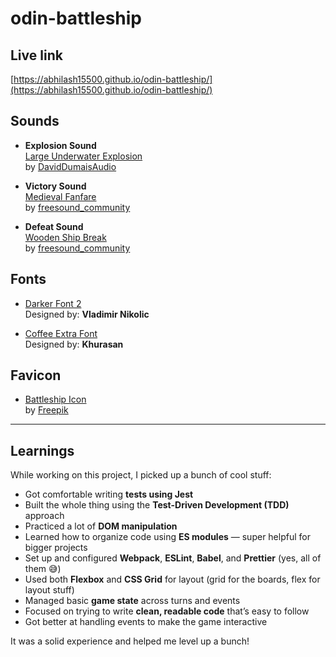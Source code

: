 # odin-battleship

## Live link

[https://abhilash15500.github.io/odin-battleship/](https://abhilash15500.github.io/odin-battleship/)


## Sounds

- **Explosion Sound**  
  [Large Underwater Explosion](https://pixabay.com/sound-effects/large-underwater-explosion-190270/)  
  by [DavidDumaisAudio](https://pixabay.com/users/daviddumaisaudio-41768500/)

- **Victory Sound**  
  [Medieval Fanfare](https://pixabay.com/sound-effects/medieval-fanfare-6826/)  
  by [freesound_community](https://pixabay.com/users/freesound_community-46691455/)

- **Defeat Sound**  
  [Wooden Ship Break](https://pixabay.com/sound-effects/wooden-ship-break-85277/)  
  by [freesound_community](https://pixabay.com/users/freesound_community-46691455/)

## Fonts

- [Darker Font 2](https://resourceboy.com/fonts/darker-font-2/)  
  Designed by: **Vladimir Nikolic**

- [Coffee Extra Font](https://resourceboy.com/fonts/coffee-extra-font/)  
  Designed by: **Khurasan**

## Favicon

- [Battleship Icon](https://www.flaticon.com/free-icon/battleship_7399761)  
  by [Freepik](https://www.flaticon.com/authors/freepik)

---

## Learnings

While working on this project, I picked up a bunch of cool stuff:

- Got comfortable writing **tests using Jest**
- Built the whole thing using the **Test-Driven Development (TDD)** approach
- Practiced a lot of **DOM manipulation**
- Learned how to organize code using **ES modules** — super helpful for bigger projects
- Set up and configured **Webpack**, **ESLint**, **Babel**, and **Prettier** (yes, all of them 😅)
- Used both **Flexbox** and **CSS Grid** for layout (grid for the boards, flex for layout stuff)
- Managed basic **game state** across turns and events
- Focused on trying to write **clean, readable code** that’s easy to follow
- Got better at handling events to make the game interactive


It was a solid experience and helped me level up a bunch!
